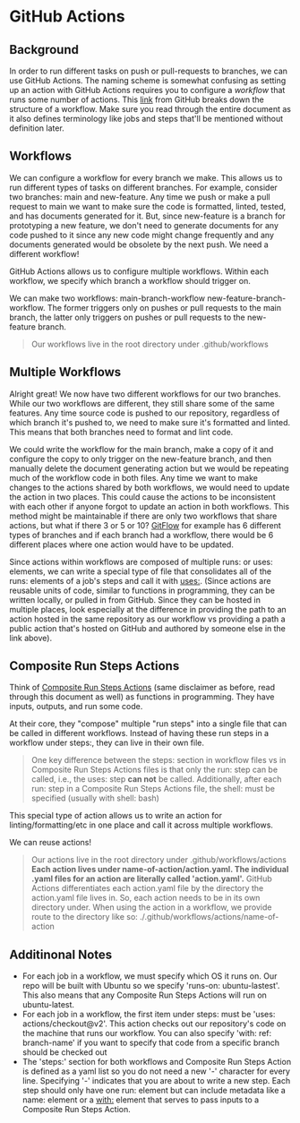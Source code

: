 # GitHub Actions

## Background
In order to run different tasks on push or pull-requests to branches, we can use
GitHub Actions. The naming scheme is somewhat confusing as setting up an action
with GitHub Actions requires you to configure a *workflow* that runs
some number of actions. This 
[link](https://docs.github.com/en/actions/learn-github-actions/introduction-to-github-actions)
from GitHub breaks down the structure of a workflow. Make sure you read through
the entire document as it also defines terminology like jobs and steps that'll
be mentioned without definition later.

## Workflows
We can configure a workflow for every branch we make. This allows us to run
different types of tasks on different branches. For example, consider two
branches: main and new-feature. Any time we push or make a pull request to main
we want to make sure the code is formatted, linted, tested, and has documents
generated for it. But, since new-feature is a branch for prototyping a new
feature, we don't need to generate documents for any code pushed to it since any
new code might change frequently and any documents generated would be obsolete
by the next push. We need a different workflow!

GitHub Actions allows us to configure multiple workflows. Within each workflow,
we specify which branch a workflow should trigger on.

We can make two workflows: main-branch-workflow new-feature-branch-workflow. The
former triggers only on pushes or pull requests to the main branch, the latter
only triggers on pushes or pull requests to the new-feature branch.

> Our workflows live in the root directory under .github/workflows

## Multiple Workflows
Alright great! We now have two different workflows for our two branches. While
our two workflows are different, they still share some of the same features.
Any time source code is pushed to our repository, regardless of which branch
it's pushed to, we need to make sure it's formatted and linted. This means that
both branches need to format and lint code.

We could write the workflow for the main branch, make a copy of it and configure
the copy to only trigger on the new-feature branch, and then manually delete the
document generating action but we would be repeating much of the workflow code
in both files. Any time we want to make changes to the actions shared by both
workflows, we would need to update the action in two places. This could cause
the actions to be inconsistent with each other if anyone forgot to update an
action in both workflows. This method might be maintainable if there are only
two workflows that share actions, but what if there 3 or 5 or 10?
[GitFlow](https://www.atlassian.com/git/tutorials/comparing-workflows/gitflow-workflow)
for example has 6 different types of branches and if each branch had a workflow,
there would be 6 different places where one action would have to be updated.

Since actions within workflows are composed of multiple runs: or uses: elements,
we can write a special type of file that consolidates all of the runs: elements
of a job's steps and call it with
[uses:](https://docs.github.com/en/actions/reference/workflow-syntax-for-github-actions#jobsjob_idstepsuses).
(Since actions are reusable units of code, similar to functions in programming,
they can be written locally, or pulled in from GitHub. Since they can be hosted
in multiple places, look especially at the difference in providing the path to
an action hosted in the same repository as our workflow vs providing a path a
public action that's hosted on GitHub and authored by someone else in the link
above).

## Composite Run Steps Actions
Think of [Composite Run Steps
Actions](https://docs.github.com/en/actions/creating-actions/creating-a-composite-run-steps-action)
(same disclaimer as before, read through this document as well) as functions in
programming. They have inputs, outputs, and run some code.

At their core, they "compose" multiple "run steps" into a single file that can
be called in different workflows. Instead of having these run steps in a
workflow under steps:, they can live in their own file.

> One key difference between the steps: section in workflow files vs in 
> Composite Run Steps Actions files is that only the run: step can be called,
> i.e., the uses: step **can not** be called. Additionally, after each run: step
> in a Composite Run Steps Actions file, the shell: must be specified (usually
> with shell: bash)

This special type of action allows us to write an action for
linting/formatting/etc in one place and call it across multiple workflows. 

We can reuse actions!

> Our actions live in the root directory under .github/workflows/actions
> **Each action lives under name-of-action/action.yaml. The individual .yaml files
> for an action are literally called 'action.yaml'.** GitHub Actions
> differentiates each action.yaml file by the directory the action.yaml file
> lives in. So, each action needs to be in its own directory under. When using
> the action in a workflow, we provide route to the directory like so:
> ./.github/workflows/actions/name-of-action

## Additinonal Notes
- For each job in a workflow, we must specify which OS it runs on. Our repo will
be built with Ubuntu so we specify 'runs-on: ubuntu-lastest'. This also means
that any Composite Run Steps Actions will run on ubuntu-latest.
- For each job in a workflow, the first item under steps: must be 'uses:
actions/checkout@v2'. This action checks out our repository's code on the
machine that runs our workflow. You can also specify 'with: ref: branch-name' if
you want to specify that code from a specific branch should be checked out
- The 'steps:' section for both workflows and Composite Run Steps Action is
defined as a yaml list so you do not need a new '-' character for every line.
Specifying '-' indicates that you are about to write a new step. Each step
should only have one run: element but can include metadata like a name: element
or a [with:](https://docs.github.com/en/actions/reference/workflow-syntax-for-github-actions#jobsjob_idstepswith) 
element that serves to pass inputs to a Composite Run Steps Action.
